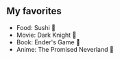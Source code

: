 ## My favorites
- Food: Sushi 🍣
- Movie: Dark Knight 🦇
- Book: Ender's Game 👾
- Anime: The Promised Neverland 👶
